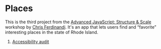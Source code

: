 # Places

This is the third project from the [Advanced JavaScript: Structure &amp; Scale](https://vanillajsacademy.com/advanced/) workshop by [Chris Ferdinandi](https://gomakethings.com/). It's an app that lets users find and “favorite” interesting places in the state of Rhode Island.


1. [Accessibility audit](https://github.com/kieranbarker/places/tree/main/a11y_audit)
